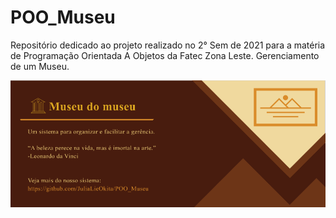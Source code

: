 # POO_Museu
Repositório dedicado ao projeto realizado no 2° Sem de 2021 para a matéria de Programação Orientada A Objetos da Fatec Zona Leste.
Gerenciamento de um Museu.

![Layout Desktop](./.github/Banner.png)
